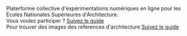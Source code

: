 Platerforme collective d'expérimentations numériques en ligne pour les Écoles Nationales Supérieures d'Architecture. <br>
Vous voulez participer ? <a href="git.md"> Suivez le guide</a>
<br>
    Pour trouver des images des references d'architecture <a href="informations.html"> Suivez le guide</a>
